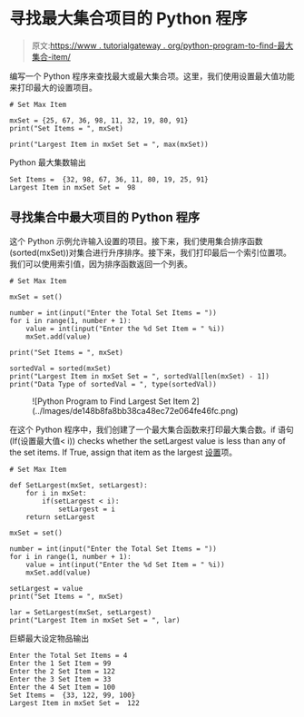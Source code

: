 # 寻找最大集合项目的 Python 程序

> 原文:[https://www . tutorialgateway . org/python-program-to-find-最大集合-item/](https://www.tutorialgateway.org/python-program-to-find-largest-set-item/)

编写一个 Python 程序来查找最大或最大集合项。这里，我们使用设置最大值功能来打印最大的设置项目。

```
# Set Max Item

mxSet = {25, 67, 36, 98, 11, 32, 19, 80, 91}
print("Set Items = ", mxSet)

print("Largest Item in mxSet Set = ", max(mxSet))
```

Python 最大集数输出

```
Set Items =  {32, 98, 67, 36, 11, 80, 19, 25, 91}
Largest Item in mxSet Set =  98
```

## 寻找集合中最大项目的 Python 程序

这个 Python 示例允许输入设置的项目。接下来，我们使用集合排序函数(sorted(mxSet))对集合进行升序排序。接下来，我们打印最后一个索引位置项。我们可以使用索引值，因为排序函数返回一个列表。

```
# Set Max Item

mxSet = set()

number = int(input("Enter the Total Set Items = "))
for i in range(1, number + 1):
    value = int(input("Enter the %d Set Item = " %i))
    mxSet.add(value)

print("Set Items = ", mxSet)

sortedVal = sorted(mxSet)
print("Largest Item in mxSet Set = ", sortedVal[len(mxSet) - 1])
print("Data Type of sortedVal = ", type(sortedVal))
```

<figure class="wp-block-image size-large">![Python Program to Find Largest Set Item 2](../Images/de148b8fa8bb38ca48ec72e064fe46fc.png)</figure>

在这个 Python 程序中，我们创建了一个最大集合函数来打印最大集合数。if 语句(If(设置最大值< i)) checks whether the setLargest value is less than any of the set items. If True, assign that item as the largest [设置](https://www.tutorialgateway.org/python-set/)项。

```
# Set Max Item

def SetLargest(mxSet, setLargest):
    for i in mxSet:
        if(setLargest < i):
            setLargest = i
    return setLargest

mxSet = set()

number = int(input("Enter the Total Set Items = "))
for i in range(1, number + 1):
    value = int(input("Enter the %d Set Item = " %i))
    mxSet.add(value)

setLargest = value
print("Set Items = ", mxSet)

lar = SetLargest(mxSet, setLargest)
print("Largest Item in mxSet Set = ", lar)
```

巨蟒最大设定物品输出

```
Enter the Total Set Items = 4
Enter the 1 Set Item = 99
Enter the 2 Set Item = 122
Enter the 3 Set Item = 33
Enter the 4 Set Item = 100
Set Items =  {33, 122, 99, 100}
Largest Item in mxSet Set =  122
```
